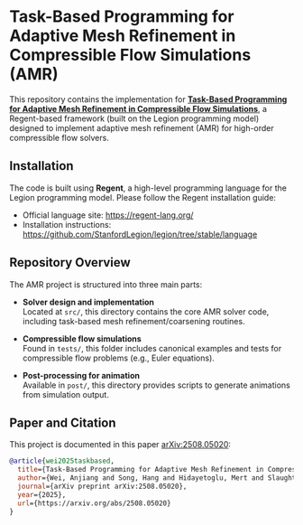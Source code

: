 # Task-Based Programming for Adaptive Mesh Refinement in Compressible Flow Simulations (AMR)

This repository contains the implementation for [**Task-Based Programming for Adaptive Mesh Refinement in Compressible Flow Simulations**](https://arxiv.org/abs/2508.05020), a Regent-based framework (built on the Legion programming model) designed to implement adaptive mesh refinement (AMR) for high-order compressible flow solvers.

## Installation

The code is built using **Regent**, a high-level programming language for the Legion programming model. Please follow the Regent installation guide:

- Official language site: https://regent-lang.org/
- Installation instructions: https://github.com/StanfordLegion/legion/tree/stable/language

## Repository Overview

The AMR project is structured into three main parts:

- **Solver design and implementation**  
  Located at `src/`, this directory contains the core AMR solver code, including task-based mesh refinement/coarsening routines.

- **Compressible flow simulations**  
  Found in `tests/`, this folder includes canonical examples and tests for compressible flow problems (e.g., Euler equations).

- **Post-processing for animation**  
  Available in `post/`, this directory provides scripts to generate animations from simulation output.


## Paper and Citation

This project is documented in this paper [arXiv:2508.05020](https://arxiv.org/abs/2508.05020):

```bibtex
@article{wei2025taskbased,
  title={Task-Based Programming for Adaptive Mesh Refinement in Compressible Flow Simulations},
  author={Wei, Anjiang and Song, Hang and Hidayetoglu, Mert and Slaughter, Elliott and Lele, Sanjiva K. and Aiken, Alex},
  journal={arXiv preprint arXiv:2508.05020},
  year={2025},
  url={https://arxiv.org/abs/2508.05020}
}
